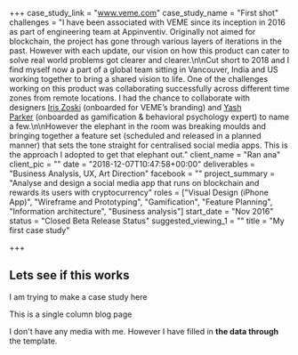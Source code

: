 +++
case_study_link = "www.veme.com"
case_study_name = "First shot"
challenges = "I have been associated with VEME since its inception in 2016 as part of engineering team at Appinventiv. Originally not aimed for blockchain, the project has gone through various layers of iterations in the past. However with each update, our vision on how this product can cater to solve real world problems got clearer and clearer.\n\nCut short to 2018 and I find myself now a part of a global team sitting in Vancouver, India and US working together to bring a shared vision to life. One of the challenges working on this product was collaborating successfully across different time zones from remote locations. I had the chance to collaborate with designers [Iris Zoski](http://localhost:3000/%E2%80%98https://www.facebook.com/iriszoskidesign/%E2%80%99) (onboarded for VEME’s branding) and [Yash Parker](http://localhost:3000/%E2%80%98https://yashparkar.me/%E2%80%99) (onboarded as gamification & behavioral psychology expert) to name a few.\n\nHowever the elephant in the room was breaking moulds and bringing together a feature set (scheduled and released in a planned manner) that sets the tone straight for centralised social media apps. This is the approach I adopted to get that elephant out."
client_name = "Ran ana"
client_pic = ""
date = "2018-12-07T10:47:58+00:00"
deliverables = "Business Analysis, UX, Art Direction"
facebook = ""
project_summary = "Analyse and design a social media app that runs on blockchain and rewards its users with cryptocurrency"
roles = ["Visual Design (iPhone App)", "Wireframe and Prototyping", "Gamification", "Feature Planning", "Information architecture", "Business analysis"]
start_date = "Nov 2016"
status = "Closed Beta Release Status"
suggested_viewing_1 = ""
title = "My first case study"

+++

## Lets see if this works

I am trying to make a case study here

This is a single column blog page

I don't have any media with me. However I have filled in **the data through** the template.
